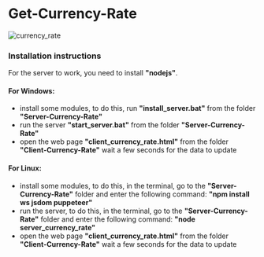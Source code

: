 # Get-Currency-Rate
![currency_rate](https://user-images.githubusercontent.com/46265118/234101803-ea45b986-cae9-4782-860f-9c0748a7b9be.jpg)
### Installation instructions
For the server to work, you need to install **"nodejs"**.
#### For Windows:
- install some modules, to do this, run **"install_server.bat"** from the folder **"Server-Currency-Rate"**
- run the server **"start_server.bat"** from the folder **"Server-Currency-Rate"**
- open the web page **"client_currency_rate.html"** from the folder **"Client-Currency-Rate"** wait a few seconds for the data to update
#### For Linux:
- install some modules, to do this, in the terminal, go to the **"Server-Currency-Rate"** folder and enter the following command: **"npm install ws jsdom puppeteer"**
- run the server, to do this, in the terminal, go to the **"Server-Currency-Rate"** folder and enter the following command: **"node server_currency_rate"**
- open the web page **"client_currency_rate.html"** from the folder **"Client-Currency-Rate"** wait a few seconds for the data to update
